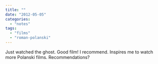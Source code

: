 ```yaml
---
title: ""
date: "2012-05-05"
categories: 
  - "notes"
tags: 
  - "films"
  - "roman-polanski"
---
```


Just watched the ghost. Good film! I recommend. Inspires me to watch more Polanski films. Recommendations?
